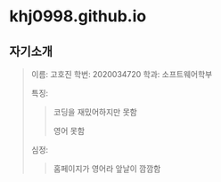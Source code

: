 # khj0998.github.io
## 자기소개
> 이름: 고호진
> 학번: 2020034720
> 학과: 소프트웨어학부
>
> 특징:
>
>   > 코딩을 재밌어하지만 못함
>   > 
>   > 영어 못함
>
> 심정:
>   > 홈페이지가 영어라 앞날이 깜깜함

